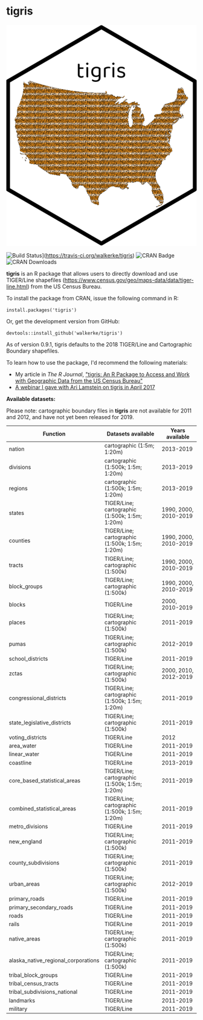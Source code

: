 # tigris

![Hex Sticker](img/tigris_sticker.png)

![Build Status](https://travis-ci.org/walkerke/tigris.svg?branch=master)](https://travis-ci.org/walkerke/tigris) ![CRAN Badge](http://www.r-pkg.org/badges/version/tigris)  ![CRAN Downloads](http://cranlogs.r-pkg.org/badges/tigris)

__tigris__ is an R package that allows users to directly download and use TIGER/Line shapefiles (<https://www.census.gov/geo/maps-data/data/tiger-line.html>) from the US Census Bureau.  

To install the package from CRAN, issue the following command in R: 

```
install.packages('tigris')
```

Or, get the development version from GitHub: 

```
devtools::install_github('walkerke/tigris')
```

As of version 0.9.1, tigris defaults to the 2018 TIGER/Line and Cartographic Boundary shapefiles.  

To learn how to use the package, I'd recommend the following materials: 

* My article in _The R Journal_, ["tigris: An R Package to Access and Work with Geographic Data from the US Census Bureau"](https://journal.r-project.org/archive/2016/RJ-2016-043/index.html)
* [A webinar I gave with Ari Lamstein on tigris in April 2017](https://www.youtube.com/watch?v=lZuVxVONK9g&__s=hpmyiy9wyzwapfzug5q9)

__Available datasets:__

Please note: cartographic boundary files in __tigris__ are not available for 2011 and 2012, and have not yet been released for 2019.  

| Function | Datasets available | Years available |
|------------------------------------------|------------------------------------------------|------------------------------|
| nation | cartographic (1:5m; 1:20m) | 2013-2019 |
| divisions | cartographic (1:500k; 1:5m; 1:20m) | 2013-2019 |
| regions | cartographic (1:500k; 1:5m; 1:20m) | 2013-2019 |
| states | TIGER/Line; cartographic (1:500k; 1:5m; 1:20m) | 1990, 2000, 2010-2019 |
| counties | TIGER/Line; cartographic (1:500k; 1:5m; 1:20m) | 1990, 2000, 2010-2019 |
| tracts | TIGER/Line; cartographic (1:500k) | 1990, 2000, 2010-2019 |
| block_groups | TIGER/Line; cartographic (1:500k) | 1990, 2000, 2010-2019 |
| blocks | TIGER/Line | 2000, 2010-2019 |
| places | TIGER/Line; cartographic (1:500k) | 2011-2019 |
| pumas | TIGER/Line; cartographic (1:500k) | 2012-2019 |
| school_districts | TIGER/Line | 2011-2019 |
| zctas | TIGER/Line; cartographic (1:500k) | 2000, 2010, 2012-2019 |
| congressional_districts | TIGER/Line; cartographic (1:500k; 1:5m; 1:20m) | 2011-2019 |
| state_legislative_districts | TIGER/Line; cartographic (1:500k) | 2011-2019 |
| voting_districts | TIGER/Line | 2012 |
| area_water | TIGER/Line | 2011-2019 |
| linear_water | TIGER/Line | 2011-2019 |
| coastline | TIGER/Line | 2013-2019 |
| core_based_statistical_areas | TIGER/Line; cartographic (1:500k; 1:5m; 1:20m) | 2011-2019 |
| combined_statistical_areas | TIGER/Line; cartographic (1:500k; 1:5m; 1:20m) | 2011-2019 |
| metro_divisions | TIGER/Line | 2011-2019 |
| new_england | TIGER/Line; cartographic (1:500k) | 2011-2019 |
| county_subdivisions | TIGER/Line; cartographic (1:500k) | 2011-2019 |
| urban_areas | TIGER/Line; cartographic (1:500k) | 2012-2019 |
| primary_roads | TIGER/Line | 2011-2019 |
| primary_secondary_roads | TIGER/Line | 2011-2019 |
| roads | TIGER/Line | 2011-2019 |
| rails | TIGER/Line | 2011-2019 |
| native_areas | TIGER/Line; cartographic (1:500k) | 2011-2019 |
| alaska_native_regional_corporations | TIGER/Line; cartographic (1:500k) | 2011-2019 |
| tribal_block_groups | TIGER/Line | 2011-2019 |
| tribal_census_tracts | TIGER/Line | 2011-2019 |
| tribal_subdivisions_national | TIGER/Line | 2011-2019 |
| landmarks | TIGER/Line | 2011-2019 |
| military | TIGER/Line | 2011-2019 |




 
